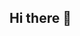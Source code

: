 ## Hi there 👋

<!--
**bgmishe/bgmishe** is a ✨ _special_ ✨ repository because its `README.md` (this file) appears on your GitHub profile.

I'm 20 years old and I'm a sophomore taking CS classes. For some reason I decided to change my course of life from being a full time athlete to a student-athlete
majoring in CS on the other side of the world from my home. I have never taken any CS classes or code in any language before starting college, but I love math and 
solving any type of problems, and that's how I ended up in Computer Science.

- 🔭 I’m currently working on Cloud Practitioner Certificate
- 🌱 I’m currently improving my C++ understanding
- 📫 How to reach me: bgmichaela10@gmail.com
- 😄 Pronouns: she/her
- ⚡ Fun fact: I don't like chocolate, but I love Lava Cakes
